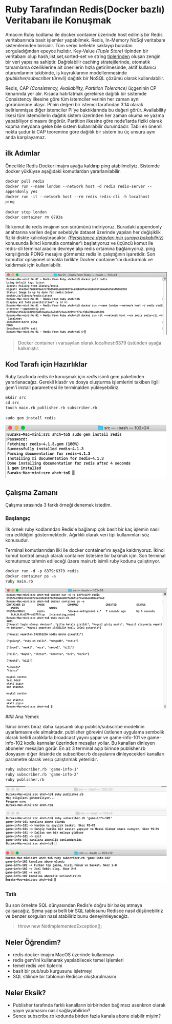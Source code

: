 # Ruby Tarafından Redis(Docker bazlı) Veritabanı ile Konuşmak

Amacım Ruby kodlama ile docker container üzerinde host edilmiş bir Redis veritabanında basit işlemler yapabilmek. Redis, In-Memory NoSql veritabanı sistemlerinden birisidir. Tüm veriyi bellekte saklayıp buradan sorguladığından epeyce hızlıdır. Key-Value _(Tuple Store)_ tipinden bir veritabanı olup hash,list,set,sorted-set ve string [tiplerinden](https://redis.io/topics/data-types) oluşan zengin bir veri yapısına sahiptir. Dağıtılabilir caching stratejilerinde, otomatik tamamlama özelliklerine ait önerilerin hızla getirilmesinde, aktif kullanıcı oturumlarının takibinde, iş kuyruklarının modellenmesinde _(publisher/subscriber türevli)_ dağıtık bir NoSQL çözümü olarak kullanılabilir.

Redis, CAP _(Consistency, Availability, Partition Tolerance)_ üçgeninin CP kenarında yer alır. Kısaca hatırlatmak gerekirse dağıtık bir sistemde Consistency ilkesine göre tüm istemciler verinin her zaman aynı görünümüne ulaşır. Pi'nin değeri bir istemci tarafından 3.14 olarak belirlenmişse diğer istemciler Pi'ye baktıklarında bu değeri görür. Availability ilkesi tüm istemcilerin dağıtık sistem üzerinden her zaman okuma ve yazma yapabiliyor olmasını öngörür. Partition ilkesine göre node'larda fiziki olarak kopma meydana gelse bile sistem kullanılabilir durumdadır. Tabii en önemli nokta şudur ki CAP teoremine göre dağıtık bir sistem bu üç unsuru aynı anda karşılayamaz. 

## ilk Adımlar

Öncelikle Redis Docker imajını ayağa kaldırıp ping atabilmeliyiz. Sistemde docker yüklüyse aşağıdaki komutlardan yararlanılabilir.

```
docker pull redis
docker run --name london --network host -d redis redis-server --appendonly yes
docker run -it --network host --rm redis redis-cli -h localhost
ping

docker stop london
docker container rm 0793a
```

İlk komut ile redis imajının son sürümünü indiriyoruz. Buradaki appendonly anahtarına verilen değer sebebiyle dataset üzerinde yapılan her değişiklik fiziki diskte kalıcılaştıracaktır. _([Persistance detayları için şuraya bakabiliriz](https://redis.io/topics/persistence))_ konusunda  İkinci komutla container'ı başlatıyoruz ve üçüncü komut ile redis-cli terminal aracını devreye alıp redis ortamına bağlanıyoruz. ping karşılığında PONG mesajını görmemiz redis'in çalıştığının işaretidir. Son komutlar opsiyonel olmakla birlikte Docker container'ını durdurmak ve kaldırmak için kullanılabilir.

![screenshot_1.png](./assets/screenshot_1.png)

>Docker container'ı varsayılan olarak localhost:6379 üstünden ayağa kalkmıştır.

## Kod Tarafı için Hazırlıklar

Ruby tarafında redis ile konuşmak için _redis_ isimli gem paketinden yararlanacağız. Gerekli klasör ve dosya oluşturma işlemlerini takiben ilgili gem'i install parametresi ile terminalden yükleyebiliriz.

```
mkdir src
cd src
touch main.rb publisher.rb subscriber.rb

sudo gem install redis
```

![screenshot_2.png](./assets/screenshot_2.png)

## Çalışma Zamanı

Çalışma sırasında 3 farklı örneği denemek istedim.

### Başlangıç

İlk örnek ruby kodlarından Redis'e bağlanıp çok basit bir kaç işlemin nasıl icra edildiğini göstermektedir. Ağırlıklı olarak veri tipi kullanımları söz konusudur. 

Terminal komutlarından ilki ile docker container'ını ayağa kaldırıyoruz. İkinci komut kontrol amaçlı olarak container listesine bir bakmak için. Son terminal komutumuz tahmin edileceği üzere main.rb isimli ruby kodunu çalıştırıyor.

```
docker run -d -p 6379:6379 redis
docker container ps -a
ruby main.rb
```

![screenshot_3.png](./assets/screenshot_3.png)

### Ana Yemek

İkinci örnek biraz daha kapsamlı olup publish/subscribe modelinin uyarlamasını ele almaktadır. publisher görevini üstlenen uygulama sembolik olarak belirli aralıklarla broadcast yayını yapar ve game-info-101 ve game-info-102 kodlu kannalar üzerinden mesajlar yollar. Bu kanalları dinleyen aboneler mesajları görür. En az 3 terminal açıp birinde publisher.rb dosyasını diğer ikisinde de subscriber.rb dosyalarını dinleyecekleri kanalları parametre olarak verip çalıştırmak yeterlidir.

```
ruby subscriber.rb 'game-info-1'
ruby subscriber.rb 'game-info-2'
ruby publisher.rb
```

![screenshot_4.png](./assets/screenshot_4.png)

### Tatlı

Bu son örnekte SQL dünyasından Redis'e doğru bir bakış atmaya çalışacağız. Şema yapısı belli bir SQL tablosunu Redisce nasıl düşünebiliriz ve benzer sorguları nasıl atabiliriz bunu deneyimleyeceğiz.

>throw new NotImplementedException();

## Neler Öğrendim?

- redis docker imajını MacOS üzerinde kullanmayı
- redis gem'ini kullanarak yapılabilecek temel işlemleri
- temel redis veri tiplerini
- basit bir pub/sub kurgusunu işletmeyi
- SQL stilinde bir tablonun Redisce oluşturulmasını

## Neler Eksik?

- Publisher tarafında farklı kanalların birbirinden bağımsız asenkron olarak yayın yapmasını nasıl sağlayabilirim?
- Sence subscribe.rb kodunda birden fazla kanala abone olabilir miyim?